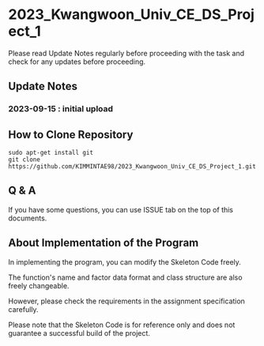 # 2023_Kwangwoon_Univ_CE_DS_Project_1

Please read Update Notes regularly before proceeding with the task and check for any updates before proceeding.

## Update Notes
### 2023-09-15 : initial upload

## How to Clone Repository
```
sudo apt-get install git
git clone https://github.com/KIMMINTAE98/2023_Kwangwoon_Univ_CE_DS_Project_1.git
```

## Q & A
If you have some questions, 
you can use ISSUE tab on the top of this documents.

## About Implementation of the Program
In implementing the program, you can modify the Skeleton Code freely.

The function's name and factor data format and class structure are also freely changeable.

However, please check the requirements in the assignment specification carefully.

Please note that the Skeleton Code is for reference only and does not guarantee a successful build of the project.
